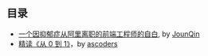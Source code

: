 ## 目录

-   [一个因抑郁症从阿里离职的前端工程师的自白](https://blog.1stg.me/article/292), by [JounQin](https://github.com/JounQin)
-   [精读《从 0 到 1》](https://github.com/dt-fe/weekly/blob/v2/131.%E7%B2%BE%E8%AF%BB%E3%80%8A%E4%BB%8E%200%20%E5%88%B0%201%E3%80%8B.md)，by [ascoders](https://github.com/ascoders)